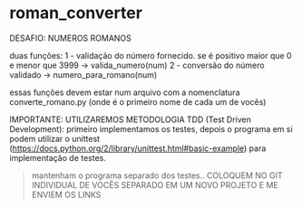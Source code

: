 # roman_converter


DESAFIO: NUMEROS ROMANOS

duas funções:
1 - validação do número fornecido. se é positivo maior que 0 e menor que 3999 -> valida_numero(num)
2 - conversão do número validado -> numero_para_romano(num)

essas funções devem estar num arquivo com a nomenclatura converte_romano.py (onde <nome> é o primeiro nome de cada um de vocês)

IMPORTANTE: UTILIZAREMOS METODOLOGIA TDD (Test Driven Development): primeiro implementamos os testes, depois o programa em si
podem utilizar o unittest (https://docs.python.org/2/library/unittest.html#basic-example) para implementação de testes.

> mantenham o programa separado dos testes..
> COLOQUEM NO GIT INDIVIDUAL DE VOCÊS SEPARADO EM UM NOVO PROJETO E ME ENVIEM OS LINKS
